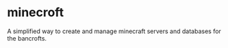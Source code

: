 # minecroft
A simplified way to create and manage minecraft servers and databases for the bancrofts.

